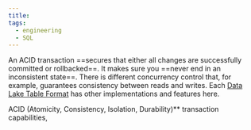 ```yaml
---
title: 
tags:
  - engineering
  - SQL
---
```

An ACID transaction ==secures that either all changes are successfully committed or rollbacked==. It makes sure you ==never end in an inconsistent state==. There is different concurrency control that, for example, guarantees consistency between reads and writes. Each [Data Lake Table Format](term/data%20lake%20table%20format.md) has other implementations and features here.

ACID (Atomicity, Consistency, Isolation, Durability)** transaction capabilities,



